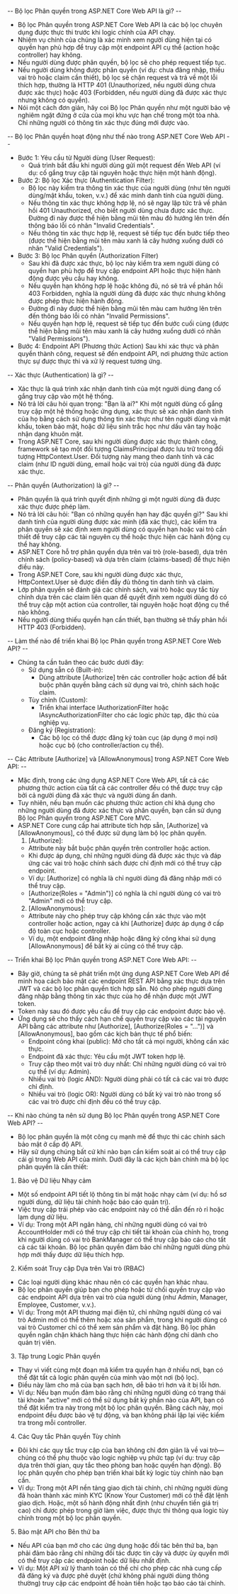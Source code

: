 -- Bộ lọc Phân quyền trong ASP.NET Core Web API là gì? -- 
- Bộ lọc Phân quyền trong ASP.NET Core Web API là các bộ lọc chuyên dụng được thực thi trước khi logic chính của API chạy. 
- Nhiệm vụ chính của chúng là xác minh xem người dùng hiện tại có quyền hạn phù hợp để truy cập một endpoint API cụ thể (action hoặc controller) hay không.
- Nếu người dùng được phân quyền, bộ lọc sẽ cho phép request tiếp tục.
- Nếu người dùng không được phân quyền (ví dụ: chưa đăng nhập, thiếu vai trò hoặc claim cần thiết), bộ lọc sẽ chặn request và trả về một lỗi thích hợp, thường là HTTP 401 (Unauthorized, nếu người dùng chưa được xác thực) hoặc 403 (Forbidden, nếu người dùng đã được xác thực nhưng không có quyền).
- Nói một cách đơn giản, hãy coi Bộ lọc Phân quyền như một người bảo vệ nghiêm ngặt đứng ở cửa của mọi khu vực hạn chế trong một tòa nhà. Chỉ những người có thông tin xác thực đúng mới được vào.

-- Bộ lọc Phân quyền hoạt động như thế nào trong ASP.NET Core Web API -- 
- Bước 1: Yêu cầu từ Người dùng (User Request):
  - Quá trình bắt đầu khi người dùng gửi một request đến Web API (ví dụ: cố gắng truy cập tài nguyên hoặc thực hiện một hành động).
- Bước 2: Bộ lọc Xác thực (Authentication Filter):
  - Bộ lọc này kiểm tra thông tin xác thực của người dùng (như tên người dùng/mật khẩu, token, v.v.) để xác minh danh tính của người dùng.
  - Nếu thông tin xác thực không hợp lệ, nó sẽ ngay lập tức trả về phản hồi 401 Unauthorized, cho biết người dùng chưa được xác thực. Đường đi này được thể hiện bằng mũi tên màu đỏ hướng lên trên đến thông báo lỗi có nhãn "Invalid Credentials".
  - Nếu thông tin xác thực hợp lệ, request sẽ tiếp tục đến bước tiếp theo (được thể hiện bằng mũi tên màu xanh lá cây hướng xuống dưới có nhãn "Valid Credentials").
- Bước 3: Bộ lọc Phân quyền (Authorization Filter)
  - Sau khi đã được xác thực, bộ lọc này kiểm tra xem người dùng có quyền hạn phù hợp để truy cập endpoint API hoặc thực hiện hành động được yêu cầu hay không.
  - Nếu quyền hạn không hợp lệ hoặc không đủ, nó sẽ trả về phản hồi 403 Forbidden, nghĩa là người dùng đã được xác thực nhưng không được phép thực hiện hành động. 
  - Đường đi này được thể hiện bằng mũi tên màu cam hướng lên trên đến thông báo lỗi có nhãn "Invalid Permissions".
  - Nếu quyền hạn hợp lệ, request sẽ tiếp tục đến bước cuối cùng (được thể hiện bằng mũi tên màu xanh lá cây hướng xuống dưới có nhãn "Valid Permissions").
- Bước 4: Endpoint API (Phương thức Action)
Sau khi xác thực và phân quyền thành công, request sẽ đến endpoint API, nơi phương thức action thực sự được thực thi và xử lý request tương ứng.

-- Xác thực (Authentication) là gì? -- 
- Xác thực là quá trình xác nhận danh tính của một người dùng đang cố gắng truy cập vào một hệ thống. 
- Nó trả lời câu hỏi quan trọng: "Bạn là ai?" Khi một người dùng cố gắng truy cập một hệ thống hoặc ứng dụng, xác thực sẽ xác nhận danh tính của họ bằng cách sử dụng thông tin xác thực như tên người dùng và mật khẩu, token bảo mật, hoặc dữ liệu sinh trắc học như dấu vân tay hoặc nhận dạng khuôn mặt.
- Trong ASP.NET Core, sau khi người dùng được xác thực thành công, framework sẽ tạo một đối tượng ClaimsPrincipal được lưu trữ trong đối tượng HttpContext.User. Đối tượng này mang theo danh tính và các claim (như ID người dùng, email hoặc vai trò) của người dùng đã được xác thực.

-- Phân quyền (Authorization) là gì? -- 
- Phân quyền là quá trình quyết định những gì một người dùng đã được xác thực được phép làm. 
- Nó trả lời câu hỏi: "Bạn có những quyền hạn hay đặc quyền gì?" Sau khi danh tính của người dùng được xác minh (đã xác thực), các kiểm tra phân quyền sẽ xác định xem người dùng có quyền hạn hoặc vai trò cần thiết để truy cập các tài nguyên cụ thể hoặc thực hiện các hành động cụ thể hay không. 
- ASP.NET Core hỗ trợ phân quyền dựa trên vai trò (role-based), dựa trên chính sách (policy-based) và dựa trên claim (claims-based) để thực hiện điều này.
- Trong ASP.NET Core, sau khi người dùng được xác thực, HttpContext.User sẽ được điền đầy đủ thông tin danh tính và claim.
- Lớp phân quyền sẽ đánh giá các chính sách, vai trò hoặc quy tắc tùy chỉnh dựa trên các claim liên quan để quyết định xem người dùng đó có thể truy cập một action của controller, tài nguyên hoặc hoạt động cụ thể nào không.
- Nếu người dùng thiếu quyền hạn cần thiết, bạn thường sẽ thấy phản hồi HTTP 403 (Forbidden).

-- Làm thế nào để triển khai Bộ lọc Phân quyền trong ASP.NET Core Web API? --
- Chúng ta cần tuân theo các bước dưới đây:
  - Sử dụng sẵn có (Built-in): 
    - Dùng attribute [Authorize] trên các controller hoặc action để bắt buộc phân quyền bằng cách sử dụng vai trò, chính sách hoặc claim.
  - Tùy chỉnh (Custom): 
    - Triển khai interface IAuthorizationFilter hoặc IAsyncAuthorizationFilter cho các logic phức tạp, đặc thù của nghiệp vụ.
  - Đăng ký (Registration): 
    - Các bộ lọc có thể được đăng ký toàn cục (áp dụng ở mọi nơi) hoặc cục bộ (cho controller/action cụ thể).

-- Các Attribute [Authorize] và [AllowAnonymous] trong ASP.NET Core Web API: -- 
- Mặc định, trong các ứng dụng ASP.NET Core Web API, tất cả các phương thức action của tất cả các controller đều có thể được truy cập bởi cả người dùng đã xác thực và người dùng ẩn danh. 
- Tuy nhiên, nếu bạn muốn các phương thức action chỉ khả dụng cho những người dùng đã được xác thực và phân quyền, bạn cần sử dụng Bộ lọc Phân quyền trong ASP.NET Core MVC. 
- ASP.NET Core cung cấp hai attribute tích hợp sẵn, [Authorize] và [AllowAnonymous], có thể được sử dụng làm bộ lọc phân quyền.
  1. [Authorize]: 
    - Attribute này bắt buộc phân quyền trên controller hoặc action. 
    - Khi được áp dụng, chỉ những người dùng đã được xác thực và đáp ứng các vai trò hoặc chính sách được chỉ định mới có thể truy cập endpoint. 
    - Ví dụ: [Authorize] có nghĩa là chỉ người dùng đã đăng nhập mới có thể truy cập. 
    - [Authorize(Roles = "Admin")] có nghĩa là chỉ người dùng có vai trò "Admin" mới có thể truy cập.
  2. [AllowAnonymous]: 
    - Attribute này cho phép truy cập không cần xác thực vào một controller hoặc action, ngay cả khi [Authorize] được áp dụng ở cấp độ toàn cục hoặc controller. 
    - Ví dụ, một endpoint đăng nhập hoặc đăng ký công khai sử dụng [AllowAnonymous] để bất kỳ ai cũng có thể truy cập.

-- Triển khai Bộ lọc Phân quyền trong ASP.NET Core Web API: -- 
- Bây giờ, chúng ta sẽ phát triển một ứng dụng ASP.NET Core Web API để minh họa cách bảo mật các endpoint REST API bằng xác thực dựa trên JWT và các bộ lọc phân quyền tích hợp sẵn. Nó cho phép người dùng đăng nhập bằng thông tin xác thực của họ để nhận được một JWT token. 
- Token này sau đó được yêu cầu để truy cập các endpoint được bảo vệ.
- Ứng dụng sẽ cho thấy cách hạn chế quyền truy cập vào các tài nguyên API bằng các attribute như [Authorize], [Authorize(Roles = "…")] và [AllowAnonymous], bao gồm các kịch bản thực tế phổ biến:
  - Endpoint công khai (public): Mở cho tất cả mọi người, không cần xác thực.
  - Endpoint đã xác thực: Yêu cầu một JWT token hợp lệ.
  - Truy cập theo một vai trò duy nhất: Chỉ những người dùng có vai trò cụ thể (ví dụ: Admin).
  - Nhiều vai trò (logic AND): Người dùng phải có tất cả các vai trò được chỉ định.
  - Nhiều vai trò (logic OR): Người dùng có bất kỳ vai trò nào trong số các vai trò được chỉ định đều có thể truy cập.


-- Khi nào chúng ta nên sử dụng Bộ lọc Phân quyền trong ASP.NET Core Web API? --
- Bộ lọc phân quyền là một công cụ mạnh mẽ để thực thi các chính sách bảo mật ở cấp độ API.
- Hãy sử dụng chúng bất cứ khi nào bạn cần kiểm soát ai có thể truy cập cái gì trong Web API của mình. Dưới đây là các kịch bản chính mà bộ lọc phân quyền là cần thiết:
1. Bảo vệ Dữ liệu Nhạy cảm
  - Một số endpoint API tiết lộ thông tin bí mật hoặc nhạy cảm (ví dụ: hồ sơ người dùng, dữ liệu tài chính hoặc báo cáo quản trị). 
  - Việc truy cập trái phép vào các endpoint này có thể dẫn đến rò rỉ hoặc lạm dụng dữ liệu.
  - Ví dụ: Trong một API ngân hàng, chỉ những người dùng có vai trò AccountHolder mới có thể truy cập chi tiết tài khoản của chính họ, trong khi người dùng có vai trò BankManager có thể truy cập báo cáo cho tất cả các tài khoản. Bộ lọc phân quyền đảm bảo chỉ những người dùng phù hợp mới thấy được dữ liệu thích hợp.
2. Kiểm soát Truy cập Dựa trên Vai trò (RBAC)
  - Các loại người dùng khác nhau nên có các quyền hạn khác nhau. 
  - Bộ lọc phân quyền giúp bạn cho phép hoặc từ chối quyền truy cập vào các endpoint API dựa trên vai trò của người dùng (như Admin, Manager, Employee, Customer, v.v.).
  - Ví dụ: Trong một API thương mại điện tử, chỉ những người dùng có vai trò Admin mới có thể thêm hoặc xóa sản phẩm, trong khi người dùng có vai trò Customer chỉ có thể xem sản phẩm và đặt hàng. Bộ lọc phân quyền ngăn chặn khách hàng thực hiện các hành động chỉ dành cho quản trị viên.
3. Tập trung Logic Phân quyền
  - Thay vì viết cùng một đoạn mã kiểm tra quyền hạn ở nhiều nơi, bạn có thể đặt tất cả logic phân quyền của mình vào một nơi (bộ lọc). 
  - Điều này làm cho mã của bạn sạch hơn, dễ bảo trì hơn và ít bị lỗi hơn.
  - Ví dụ: Nếu bạn muốn đảm bảo rằng chỉ những người dùng có trạng thái tài khoản "active" mới có thể sử dụng bất kỳ phần nào của API, bạn có thể đặt kiểm tra này trong một bộ lọc phân quyền. Bằng cách này, mọi endpoint đều được bảo vệ tự động, và bạn không phải lặp lại việc kiểm tra trong mỗi controller.
4. Các Quy tắc Phân quyền Tùy chỉnh
  - Đôi khi các quy tắc truy cập của bạn không chỉ đơn giản là về vai trò—chúng có thể phụ thuộc vào logic nghiệp vụ phức tạp (ví dụ: truy cập dựa trên thời gian, quy tắc theo phòng ban hoặc quyền hạn động). Bộ lọc phân quyền cho phép bạn triển khai bất kỳ logic tùy chỉnh nào bạn cần.
  - Ví dụ: Trong một API nền tảng giao dịch tài chính, chỉ những người dùng đã hoàn thành xác minh KYC (Know Your Customer) mới có thể đặt lệnh giao dịch. Hoặc, một số hành động nhất định (như chuyển tiền giá trị cao) chỉ được phép trong giờ làm việc, được thực thi thông qua logic tùy chỉnh trong một bộ lọc phân quyền.
5. Bảo mật API cho Bên thứ ba
  - Nếu API của bạn mở cho các ứng dụng hoặc đối tác bên thứ ba, bạn phải đảm bảo rằng chỉ những đối tác được tin cậy và được ủy quyền mới có thể truy cập các endpoint hoặc dữ liệu nhất định.
  - Ví dụ: Một API xử lý thanh toán có thể chỉ cho phép các nhà cung cấp đã đăng ký và được phê duyệt (chứ không phải người dùng thông thường) truy cập các endpoint để hoàn tiền hoặc tạo báo cáo tài chính.